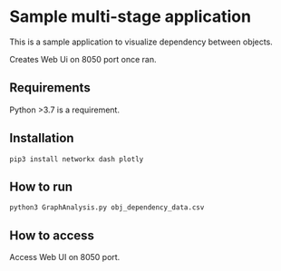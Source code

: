 # Sample multi-stage application

This is a sample application to visualize dependency between objects. 

Creates Web Ui on 8050 port once ran. 

## Requirements

Python >3.7 is a requirement. 

## Installation

```
pip3 install networkx dash plotly
```

## How to run

```
python3 GraphAnalysis.py obj_dependency_data.csv
```

## How to access

Access Web UI on 8050 port. 


